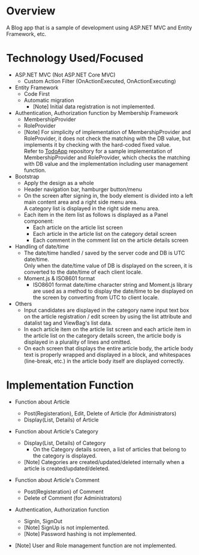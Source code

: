 # Overview
A Blog app that is a sample of development using ASP.NET MVC and Entity Framework, etc.

# Technology Used/Focused
- ASP.NET MVC (Not ASP.NET Core MVC)
  - Custom Action Filter (OnActionExecuted, OnActionExecuting)
- Entity Framework
  - Code First
  - Automatic migration
    - [Note] Initial data registration is not implemented.
- Authentication, Authorization function by Membership Framework
  - MembershipProvider
  - RoleProvider
  - [Note] For simplicity of implementation of MembershipProvider and RoleProvider, it does not check the matching with the DB value, but implements it by checking with the hard-coded fixed value.  
  Refer to [TodoApp](https://github.com/ExiadiceJinTree/ASP.NetMVC-EntityFrameworkSample.TodoApp) repository for a sample implementation of MembershipProvider and RoleProvider, which checks the matching with DB value and the implementation including user management function.
- Bootstrap
  - Apply the design as a whole
  - Header navigation bar, hamburger button/menu
  - On the screen after signing in, the body element is divided into a left main content area and a right side menu area.  
    A category list is displayed in the right side menu area.
  - Each item in the item list as follows is displayed as a Panel component:
    - Each article on the article list screen
    - Each article in the article list on the category detail screen
    - Each comment in the comment list on the article details screen
- Handling of date/time
  - The date/time handled / saved by the server code and DB is UTC date/time.  
    Only when the date/time value of DB is displayed on the screen, it is converted to the date/time of each client locale.
  - Moment.js & ISO8601 format
    - ISO8601 format date/time character string and Moment.js library are used as a method to display the date/time to be displayed on the screen by converting from UTC to client locale.
- Others
  - Input candidates are displayed in the category name input text box on the article registration / edit screen by using the list attribute and datalist tag and ViewBag's list data.
  - In each article item on the article list screen and each article item in the article list on the category details screen, the article body is displayed in a plurality of lines and omitted.
  - On each screen that displays the entire article body, the article body text is properly wrapped and displayed in a block, and whitespaces (line-break, etc.) in the article body itself are displayed correctly.

# Implementation Function
- Function about Article
  - Post(Registeration), Edit, Delete of Article (for Administrators)
  - Display(List, Details) of Article
- Function about Article's Category
  - Display(List, Details) of Category
    - On the Category details screen, a list of articles that belong to the category is displayed.
  - [Note] Categories are created/updated/deleted internally when a article is created/updated/deleted.
- Function about Article's Comment
  - Post(Registeration) of Comment
  - Delete of Comment (for Administrators)

- Authentication, Authorization function
  - SignIn, SignOut
  - [Note] SignUp is not implemented.
  - [Note] Password hashing is not implemented.
- [Note] User and Role management function are not implemented.
